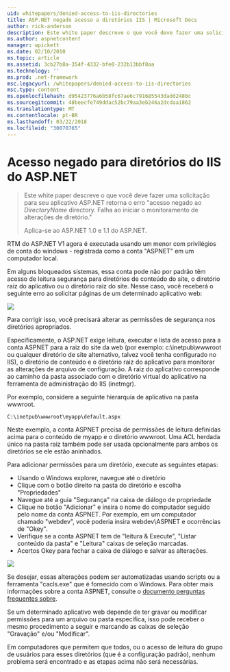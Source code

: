 ```yaml
---
uid: whitepapers/denied-access-to-iis-directories
title: ASP.NET negado acesso a diretórios IIS | Microsoft Docs
author: rick-anderson
description: Este white paper descreve o que você deve fazer uma solicitação para seu aplicativo ASP.NET retorna o erro "acesso negado ao diretório DirectoryName. Falha ao s...
ms.author: aspnetcontent
manager: wpickett
ms.date: 02/10/2010
ms.topic: article
ms.assetid: 3cb27b8a-354f-4332-bfe0-232b13bbf8aa
ms.technology: ''
ms.prod: .net-framework
msc.legacyurl: /whitepapers/denied-access-to-iis-directories
msc.type: content
ms.openlocfilehash: d95423776a6b58fc67ae6c791685543dadd2480c
ms.sourcegitcommit: 48beecfe749ddac52bc79aa3eb246a2dcdaa1862
ms.translationtype: MT
ms.contentlocale: pt-BR
ms.lasthandoff: 03/22/2018
ms.locfileid: "30070765"
---
```

<a name="aspnet-denied-access-to-iis-directories"></a>Acesso negado para diretórios do IIS do ASP.NET
====================
> Este white paper descreve o que você deve fazer uma solicitação para seu aplicativo ASP.NET retorna o erro "acesso negado ao *DirectoryName* directory. Falha ao iniciar o monitoramento de alterações de diretório."
> 
> Aplica-se ao ASP.NET 1.0 e 1.1 do ASP.NET.


RTM do ASP.NET V1 agora é executada usando um menor com privilégios de conta do windows - registrada como a conta "ASPNET" em um computador local.

Em alguns bloqueados sistemas, essa conta pode não por padrão têm acesso de leitura segurança para diretórios de conteúdo do site, o diretório raiz do aplicativo ou o diretório raiz do site. Nesse caso, você receberá o seguinte erro ao solicitar páginas de um determinado aplicativo web:

![](denied-access-to-iis-directories/_static/image1.jpg)

Para corrigir isso, você precisará alterar as permissões de segurança nos diretórios apropriados.

Especificamente, o ASP.NET exige leitura, executar e lista de acesso para a conta ASPNET para a raiz do site da web (por exemplo: c:\inetpub\wwwroot ou qualquer diretório de site alternativo, talvez você tenha configurado no IIS), o diretório de conteúdo e o diretório raiz do aplicativo para monitorar as alterações de arquivo de configuração. A raiz do aplicativo corresponde ao caminho da pasta associado com o diretório virtual do aplicativo na ferramenta de administração do IIS (inetmgr).

Por exemplo, considere a seguinte hierarquia de aplicativo na pasta wwwroot.

`C:\inetpub\wwwroot\myapp\default.aspx`

Neste exemplo, a conta ASPNET precisa de permissões de leitura definidas acima para o conteúdo de myapp e o diretório wwwroot. Uma ACL herdada único na pasta raiz também pode ser usada opcionalmente para ambos os diretórios se ele estão aninhados.

Para adicionar permissões para um diretório, execute as seguintes etapas:

- Usando o Windows explorer, navegue até o diretório
- Clique com o botão direito na pasta do diretório e escolha "Propriedades"
- Navegue até a guia "Segurança" na caixa de diálogo de propriedade
- Clique no botão "Adicionar" e insira o nome do computador seguido pelo nome da conta ASPNET. Por exemplo, em um computador chamado "webdev", você poderia insira webdev\ASPNET e ocorrências de "Okey".
- Verifique se a conta ASPNET tem de "leitura &amp; Execute", "Listar conteúdo da pasta" e "Leitura" caixas de seleção marcadas.
- Acertos Okey para fechar a caixa de diálogo e salvar as alterações.

![](denied-access-to-iis-directories/_static/image2.jpg)

Se desejar, essas alterações podem ser automatizadas usando scripts ou a ferramenta "cacls.exe" que é fornecido com o Windows. Para obter mais informações sobre a conta ASPNET, consulte o [documento perguntas frequentes sobre](https://go.microsoft.com/fwlink/?LinkId=5828).

Se um determinado aplicativo web depende de ter gravar ou modificar permissões para um arquivo ou pasta específica, isso pode receber o mesmo procedimento a seguir e marcando as caixas de seleção "Gravação" e/ou "Modificar".

Em computadores que permitem que todos, ou o acesso de leitura do grupo de usuários para esses diretórios (que é a configuração padrão), nenhum problema será encontrado e as etapas acima não será necessárias.
